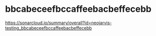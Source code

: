 # bbcabeceefbccaffeebacbeffecebb
https://sonarcloud.io/summary/overall?id=neojarvis-testing_bbcabeceefbccaffeebacbeffecebb
